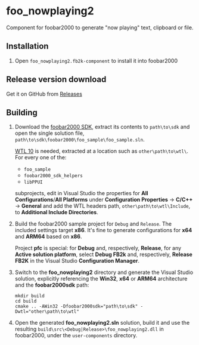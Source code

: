 # foo_nowplaying2

Component for foobar2000 to generate "now playing" text, clipboard or file.

## Installation

1. Open `foo_nowplaying2.fb2k-component` to install it into foobar2000

## Release version download

Get it on GitHub from
[Releases](TBD)

## Building

1. Download the [foobar2000 SDK](https://www.foobar2000.org/SDK), extract its
   contents to `path\to\sdk` and open the single solution file,
   `path\to\sdk\foobar2000\foo_sample\foo_sample.sln`.

   [WTL 10](https://sourceforge.net/projects/wtl/) is needed, extracted at a
   location such as `other\path\to\wtl\`. For every one of the:

      * `foo_sample`
      * `foobar2000_sdk_helpers`
      * `libPPUI`

   subprojects, edit in Visual Studio the properties for
   **All Configurations**/**All Platforms** under
   **Configuration Properties** -> **C/C++** -> **General**
   and add the WTL headers path, `other\path\to\wtl\Include`, to
   **Additional Include Directories**.

2. Build the foobar2000 sample project for `Debug` and `Release`. The included
   settings target **x86**. It's fine to generate configurations for **x64** and
   **ARM64** based on **x86**.

   Project **pfc** is special: for **Debug** and, respectively, **Release**, for
   any **Active solution platform**, select **Debug FB2k** and, respectively,
   **Release FB2K** in the Visual Studio **Configuration Manager**.

3. Switch to the **foo_nowplaying2** directory and generate the Visual Studio
   solution, explicitly referencing the **Win32**, **x64** or **ARM64**
   architecture and the **foobar2000sdk** path:

   ```pwsh
   mkdir build
   cd build
   cmake .. -AWin32 -Dfoobar2000sdk="path\to\sdk" -Dwtl="other\path\to\wtl"
   ```

4. Open the generated **foo_nowplaying2.sln** solution, build it and use the
   resulting `build\src\<Debug|Release>\foo_nowplaying2.dll` in foobar2000, under
   the `user-components` directory.
